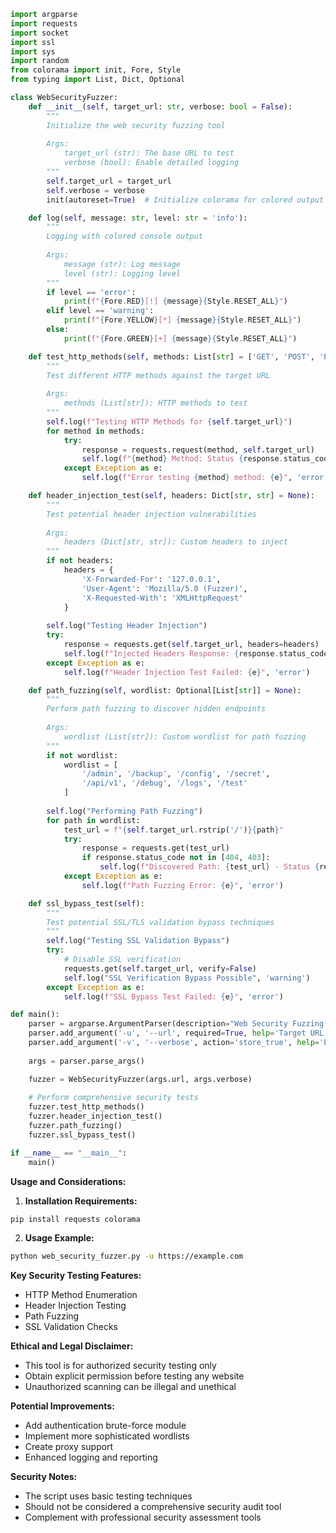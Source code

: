 ```python
import argparse
import requests
import socket
import ssl
import sys
import random
from colorama import init, Fore, Style
from typing import List, Dict, Optional

class WebSecurityFuzzer:
    def __init__(self, target_url: str, verbose: bool = False):
        """
        Initialize the web security fuzzing tool
        
        Args:
            target_url (str): The base URL to test
            verbose (bool): Enable detailed logging
        """
        self.target_url = target_url
        self.verbose = verbose
        init(autoreset=True)  # Initialize colorama for colored output

    def log(self, message: str, level: str = 'info'):
        """
        Logging with colored console output
        
        Args:
            message (str): Log message
            level (str): Logging level
        """
        if level == 'error':
            print(f"{Fore.RED}[!] {message}{Style.RESET_ALL}")
        elif level == 'warning':
            print(f"{Fore.YELLOW}[*] {message}{Style.RESET_ALL}")
        else:
            print(f"{Fore.GREEN}[+] {message}{Style.RESET_ALL}")

    def test_http_methods(self, methods: List[str] = ['GET', 'POST', 'PUT', 'DELETE', 'HEAD', 'OPTIONS', 'TRACE', 'PATCH']):
        """
        Test different HTTP methods against the target URL
        
        Args:
            methods (List[str]): HTTP methods to test
        """
        self.log(f"Testing HTTP Methods for {self.target_url}")
        for method in methods:
            try:
                response = requests.request(method, self.target_url)
                self.log(f"{method} Method: Status {response.status_code}")
            except Exception as e:
                self.log(f"Error testing {method} method: {e}", 'error')

    def header_injection_test(self, headers: Dict[str, str] = None):
        """
        Test potential header injection vulnerabilities
        
        Args:
            headers (Dict[str, str]): Custom headers to inject
        """
        if not headers:
            headers = {
                'X-Forwarded-For': '127.0.0.1',
                'User-Agent': 'Mozilla/5.0 (Fuzzer)',
                'X-Requested-With': 'XMLHttpRequest'
            }
        
        self.log("Testing Header Injection")
        try:
            response = requests.get(self.target_url, headers=headers)
            self.log(f"Injected Headers Response: {response.status_code}")
        except Exception as e:
            self.log(f"Header Injection Test Failed: {e}", 'error')

    def path_fuzzing(self, wordlist: Optional[List[str]] = None):
        """
        Perform path fuzzing to discover hidden endpoints
        
        Args:
            wordlist (List[str]): Custom wordlist for path fuzzing
        """
        if not wordlist:
            wordlist = [
                '/admin', '/backup', '/config', '/secret', 
                '/api/v1', '/debug', '/logs', '/test'
            ]
        
        self.log("Performing Path Fuzzing")
        for path in wordlist:
            test_url = f"{self.target_url.rstrip('/')}{path}"
            try:
                response = requests.get(test_url)
                if response.status_code not in [404, 403]:
                    self.log(f"Discovered Path: {test_url} - Status {response.status_code}")
            except Exception as e:
                self.log(f"Path Fuzzing Error: {e}", 'error')

    def ssl_bypass_test(self):
        """
        Test potential SSL/TLS validation bypass techniques
        """
        self.log("Testing SSL Validation Bypass")
        try:
            # Disable SSL verification
            requests.get(self.target_url, verify=False)
            self.log("SSL Verification Bypass Possible", 'warning')
        except Exception as e:
            self.log(f"SSL Bypass Test Failed: {e}", 'error')

def main():
    parser = argparse.ArgumentParser(description="Web Security Fuzzing Tool")
    parser.add_argument('-u', '--url', required=True, help='Target URL to test')
    parser.add_argument('-v', '--verbose', action='store_true', help='Enable verbose logging')
    
    args = parser.parse_args()

    fuzzer = WebSecurityFuzzer(args.url, args.verbose)
    
    # Perform comprehensive security tests
    fuzzer.test_http_methods()
    fuzzer.header_injection_test()
    fuzzer.path_fuzzing()
    fuzzer.ssl_bypass_test()

if __name__ == "__main__":
    main()

```

**Usage and Considerations:**

1. **Installation Requirements:**
```bash
pip install requests colorama
```

2. **Usage Example:**
```bash
python web_security_fuzzer.py -u https://example.com
```

**Key Security Testing Features:**
- HTTP Method Enumeration
- Header Injection Testing
- Path Fuzzing
- SSL Validation Checks

**Ethical and Legal Disclaimer:**
- This tool is for authorized security testing only
- Obtain explicit permission before testing any website
- Unauthorized scanning can be illegal and unethical

**Potential Improvements:**
- Add authentication brute-force module
- Implement more sophisticated wordlists
- Create proxy support
- Enhanced logging and reporting

**Security Notes:**
- The script uses basic testing techniques
- Should not be considered a comprehensive security audit tool
- Complement with professional security assessment tools
